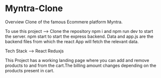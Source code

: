 # Myntra-Clone

Overview
Clone of the famous Ecommere platform Myntra.

To use this project --> 
Clone the repository 
npm i and npm run dev to start the server.
npm start to start the express backend.
Data and app.js are the backend files from which the react App will fetch the relevant data.

Tech Stack -->
React
Reduxjs

This Project has a working landing page where you can add and remove products to and from the cart.The billing amount changes depending on the products present in cart. 


